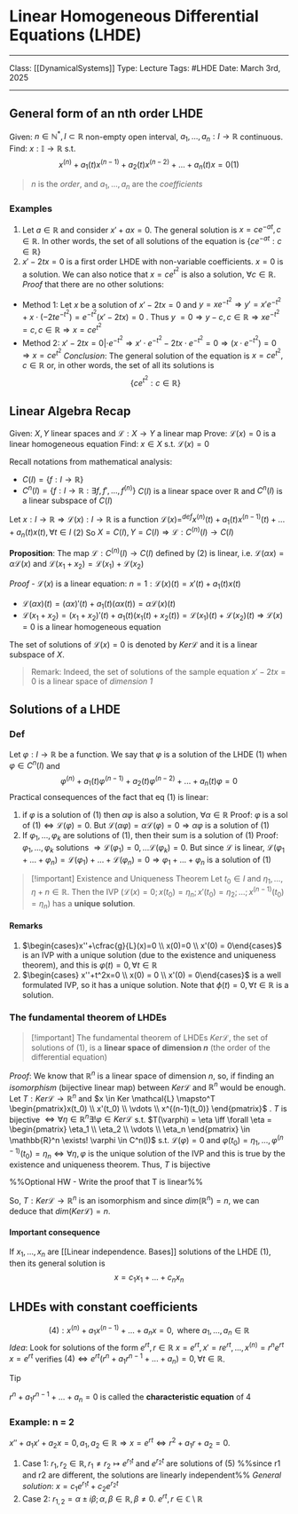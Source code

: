 # Linear Homogeneous Differential Equations (LHDE)
___
Class: [[DynamicalSystems]]
Type: Lecture
Tags: #LHDE 
Date: March 3rd, 2025
___
## General form of an nth order LHDE
Given: $n \in \mathbb{N}^*, I \subset \mathbb{R}$ non-empty open interval, $a_1,...,a_n:I\rightarrow \mathbb{R}$ continuous.
Find: $x:\mathbb{I}\rightarrow \mathbb{R}$ s.t.
 $$x^{(n)}+a_1(t)x^{(n-1)}+a_2(t)x^{(n-2)}+...+a_n(t)x=0 (1)$$
 > $n$ is the *order*, and $a_1,...,a_n$ are the *coefficients*

### Examples 
1. Let $a \in \mathbb{R}$ and consider $x'+ax=0$. The general solution is $x = ce^{-at}, c \in \mathbb{R}$. In other words, the set of all solutions of the equation is $\{ce^{-at}:c\in \mathbb{R}\}$
2. $x'-2tx = 0$ is a first order LHDE with non-variable coefficients. $x = 0$ is a solution. We can also notice that $x = ce^{t^2}$ is also a solution, $\forall c \in \mathbb{R}$. 
*Proof* that there are no other solutions:
- Method 1:
	Let $x$ be a solution of $x'-2tx=0$ and $y = xe^{-t^2} \Rightarrow y' = x'e^{-t^2}+x\cdot (-2te^{-t^2}) = e^{-t^2}(x'-2tx)=0$ . Thus $y\ = 0 \Rightarrow y - c, c \in \mathbb{R} \Rightarrow xe^{-t^2} = c, c \in \mathbb{R} \Rightarrow x = ce^{t^2}$
- Method 2:
	$x'-2tx=0|\cdot e^{-t^2} \Rightarrow x'\cdot e^{-t^2}-2tx\cdot e^{-t^2}=0 \Rightarrow (x\cdot e^{-t^2}) = 0\Rightarrow x=c e^{t^2}$
*Conclusion*: The general solution of the equation is $x=ce^{t^2}, c\in \mathbb{R}$ or, in other words, the set of all its solutions is $$\{ce^{t^2}:c\in \mathbb{R}\}$$
## Linear Algebra Recap
Given: $X,Y$ linear spaces and $\mathcal{L} : X \rightarrow Y$ a  linear map 
Prove: $\mathcal{L}(x) = 0$ is a linear homogeneous equation
Find: $x \in X$ s.t. $\mathcal{L}(x) = 0$

Recall notations from mathematical analysis: 
- $C(I) = \{f:I\rightarrow \mathbb{R}\}$
- $C^n(I) = \{f:I\rightarrow \mathbb{R}: \exists f,f',...,f^{(n)} \}$ 
$C(I)$ is a linear space over $\mathbb{R}$ and $C^n(I)$ is a linear subspace of $C(I)$

Let $x : I \rightarrow \mathbb{R} \Rightarrow \mathcal{L}(x):I\rightarrow \mathbb{R}$ is a function
$\mathcal{L}(x) =^{def} x^{(n)}(t)+a_1(t)x^{(n-1)}(t)+...+a_n(t)x(t), \forall t \in I$ ${(2)}$ 
So $X = C(I), Y = C(I) \Rightarrow \mathcal{L}:C^{(n)}(I)\rightarrow C(I)$

**Proposition**: The map $\mathcal{L}:C^{(n)}(I)\rightarrow C(I)$ defined by (2) is linear, i.e. $\mathcal{L}(\alpha x)= \alpha \mathcal{L}(x)$ and $\mathcal{L}(x_1+x_2) = \mathcal{L}(x_1)+\mathcal{L}(x_2)$ 

*Proof* - $\mathcal{L}(x)$ is a linear equation: 
$n = 1: \mathcal{L}(x)(t) = x'(t)+a_1(t)x(t)$
- $\mathcal{L}(\alpha x)(t) = (\alpha x)'(t)+a_1(t)(\alpha x(t)) = \alpha \mathcal{L}(x)(t)$
- $\mathcal{L}(x_1+x_2) = (x_1+x_2)'(t)+a_1(t)(x_1(t)+x_2(t)) = \mathcal{L}(x_1)(t)+\mathcal{L}(x_2)(t)$ 
$\Rightarrow$ $\mathcal{L}(x) = 0$ is a linear homogeneous equation

The set of solutions of $\mathcal{L}(x) = 0$ is denoted by $Ker \mathcal{L}$ and it is a linear subspace of $X$.  

> Remark: Indeed, the set of solutions of the sample equation $x'-2tx=0$ is a linear space of *dimension 1*

## Solutions of a LHDE 
### Def 
Let $\varphi : I \rightarrow \mathbb{R}$ be a function. We say that $\varphi$ is a solution  of the LHDE $(1)$ when $\varphi \in C^n(I)$ and $$\varphi^{(n)}+a_1(t)\varphi^{(n-1)}+a_2(t)\varphi^{(n-2)}+...+a_n(t)\varphi=0 $$
Practical consequences of the fact that eq $(1)$ is linear:
1. if $\varphi$ is a solution of $(1)$ then $\alpha \varphi$ is also a solution, $\forall \alpha \in \mathbb{R}$
	Proof: $\varphi$ is a sol of $(1) \iff \mathcal{L}(\varphi) = 0$. But $\mathcal{L}(\alpha \varphi) = \alpha \mathcal{L}(\varphi) = 0 \Rightarrow \alpha \varphi$ is a solution of $(1)$
2. If $\varphi_1, ..., \varphi_k$ are solutions of $(1)$, then their sum is a solution of $(1)$
	Proof: $\varphi_1, ..., \varphi_k$ solutions $\Rightarrow \mathcal{L}(\varphi_1) = 0, ...\mathcal{L}(\varphi_k) = 0$. But since $\mathcal{L}$ is linear,  $\mathcal{L}(\varphi_1+...+\varphi_n) = \mathcal{L}(\varphi_1)+...+\mathcal{L}(\varphi_n) = 0 \Rightarrow \varphi_1 + ... + \varphi_n$ is a solution of $(1)$  

>[!important] Existence and Uniqueness Theorem 
> Let $t_0 \in I$ and $\eta_1,...,\eta+n \in \mathbb{R}.$ Then the IVP $(\mathcal{L}(x) = 0; x(t_0) = \eta_n; x'(t_0)=\eta_2;...;x^{(n-1)}(t_0)=\eta_n)$ has a **unique solution**. 

#### Remarks
1. $\begin{cases}x''+\cfrac{g}{L}(x)=0 \\ x(0)=0 \\ x'(0) = 0\end{cases}$ is an IVP with a unique solution (due to the existence and uniqueness theorem), and this is $\varphi(t) = 0, \forall t \in \mathbb{R}$
2. $\begin{cases} x''+t^2x=0 \\ x(0) = 0 \\  x'(0) = 0\end{cases}$ is a well formulated IVP, so it has a unique solution. Note that $\phi(t) = 0,\forall t\in \mathbb{R}$ is a solution. 

### The fundamental theorem of LHDEs
>[!important] The fundamental theorem of LHDEs
>$Ker \mathcal{L}$, the set of solutions of $(1)$, is a **linear space of dimension $n$** (the order of the differential equation)

*Proof*: We know that $\mathbb{R}^n$ is a linear space of dimension $n$, so, if finding an *isomorphism* (bijective linear map) between $Ker\mathcal{L}$ and $\mathbb{R}^n$ would be enough.
Let $T : Ker \mathcal{L} \rightarrow \mathbb{R}^n$ and $x \in Ker \mathcal{L} \mapsto^T \begin{pmatrix}x(t_0) \\ x'(t_0) \\ \vdots \\ x^{(n-1)(t_0)} \end{pmatrix}$  . $T$ is bijective $\iff \forall \eta \in \mathbb{R}^n \exists! \varphi \in Ker \mathcal{L}$ s.t.  $T(\varphi) = \eta \iff \forall \eta = \begin{pmatrix} \eta_1 \\ \eta_2 \\ \vdots \\ \eta_n \end{pmatrix} \in \mathbb{R}^n \exists! \varphi \in C^n(I)$ s.t. $\mathcal{L}(\varphi) = 0$ and $\varphi(t_0) = \eta_1, ..., \varphi^{(n-1)}(t_0) = \eta_n \iff \forall \eta, \varphi$ is the unique solution of the IVP and this is true by the existence and uniqueness theorem. Thus, $T$ is bijective 

%%Optional HW - Write the proof that T is linear%%

So, $T : Ker\mathcal{L} \rightarrow \mathbb{R}^n$ is an isomorphism and since $dim(\mathbb{R}^n) = n$, we can deduce that $dim(Ker\mathcal{L}) = n$. 

#### Important consequence
If $x_1, ..., x_n$ are [[Linear independence. Bases]] solutions of the LHDE $(1)$, then its general solution is $$x = c_1x_1+...+c_nx_n$$
## LHDEs with constant coefficients
$$(4): x^{(n)} + a_1x^{(n-1)}+...+a_nx = 0, \text{ where } a_1,...,a_n \in \mathbb{R}$$
*Idea*: Look for solutions of the form $e^{rt}, r \in \mathbb{R}$
$x = e^{rt}, x'= re^{rt},...,x^{(n)} = r^ne^{rt}$
$x = e^{rt}$ verifies $(4) \iff e ^{rt}(r^n+a_1r^{n-1}+...+a_n) = 0, \forall t \in \mathbb{R}$.
>[!tip] 
>$r^n+a_1r^{n-1}+...+a_n = 0$ is called the **characteristic equation** of $4$

### Example: n = 2
$x''+a_1x'+a_2x=0, a_1,a_2 \in \mathbb{R} \Rightarrow x = e^{rt} \iff r^2+a_1r+a_2 = 0$. 
1. Case 1: $r_1, r_2 \in \mathbb{R}, r_1 \neq r_2 \mapsto e^{r_1t} \text{ and } e^{r_2t}$  are solutions of $(5)$ %%since r1 and r2 are different, the solutions are linearly independent%%
	*General solution*: $x = c_1e^{r_1t}+c_2e^{r_2t}$
2. Case 2: $r_{1,2} = \alpha \pm i \beta; \alpha , \beta \in \mathbb{R}, \beta \neq 0$. $e^{rt}, r \in \mathbb{C} \setminus \mathbb{R}$ 